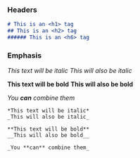 ### Headers
~~~ markdown
# This is an <h1> tag
## This is an <h2> tag
###### This is an <h6> tag
~~~
### Emphasis
*This text will be italic*
_This will also be italic_

**This text will be bold**
__This will also be bold__

_You **can** combine them_
~~~
*This text will be italic*
_This will also be italic_

**This text will be bold**
__This will also be bold__

_You **can** combine them_
~~~
